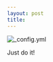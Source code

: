 ```yaml
---
layout: post
title: 
---
```




![_config.yml](http://img1.reactor.cc/pics/post/full/MS-Paint-Adventures-%D1%80%D0%B0%D0%B7%D0%BD%D0%BE%D0%B5-%D0%BC%D1%8B-%D0%B4%D0%B5%D0%BB%D0%B0%D0%B5%D0%BC-%D1%82%D0%B5%D0%B3%D0%B8-Karkat-%D0%B2%D0%B5%D1%88%D0%B0%D0%B5%D1%82-2079775.gif)

Just do it!

